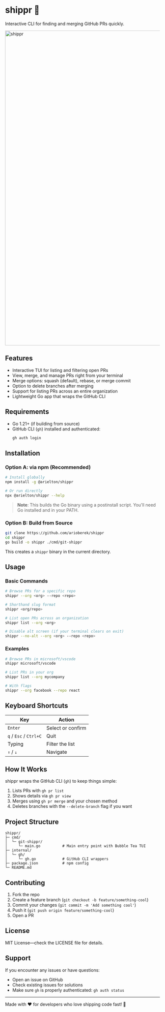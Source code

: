 # shippr 🚢

Interactive CLI for finding and merging GitHub PRs quickly.

<img width="1024" height="1024" alt="shippr" src="https://github.com/user-attachments/assets/88ae292a-b06f-41ce-9741-de991650ef1d" />

## Features

- Interactive TUI for listing and filtering open PRs
- View, merge, and manage PRs right from your terminal
- Merge options: squash (default), rebase, or merge commit
- Option to delete branches after merging
- Support for listing PRs across an entire organization
- Lightweight Go app that wraps the GitHub CLI

## Requirements

- Go 1.21+ (if building from source)
- GitHub CLI (`gh`) installed and authenticated:
  ```bash
  gh auth login
  ```

## Installation

### Option A: via npm (Recommended)

```bash
# Install globally
npm install -g @arielton/shippr

# Or run directly
npx @arielton/shippr --help
```

> **Note**: This builds the Go binary using a postinstall script. You'll need Go installed and in your PATH.

### Option B: Build from Source

```bash
git clone https://github.com/arioberek/shippr
cd shippr
go build -o shippr ./cmd/git-shippr
```

This creates a `shippr` binary in the current directory.

## Usage

### Basic Commands

```bash
# Browse PRs for a specific repo
shippr --org <org> --repo <repo>

# Shorthand slug format
shippr <org/repo>

# List open PRs across an organization
shippr list --org <org>

# Disable alt screen (if your terminal clears on exit)
shippr --no-alt --org <org> --repo <repo>
```

### Examples

```bash
# Browse PRs in microsoft/vscode
shippr microsoft/vscode

# List PRs in your org
shippr list --org mycompany

# With flags
shippr --org facebook --repo react
```

## Keyboard Shortcuts

| Key | Action |
|-----|--------|
| `Enter` | Select or confirm |
| `q` / `Esc` / `Ctrl+C` | Quit |
| Typing | Filter the list |
| `↑` / `↓` | Navigate |

## How It Works

shippr wraps the GitHub CLI (`gh`) to keep things simple:

1. Lists PRs with `gh pr list`
2. Shows details via `gh pr view`
3. Merges using `gh pr merge` and your chosen method
4. Deletes branches with the `--delete-branch` flag if you want

## Project Structure

```text
shippr/
├─ cmd/
│  └─ git-shippr/
│     └─ main.go          # Main entry point with Bubble Tea TUI
├─ internal/
│  └─ gh/
│     └─ gh.go            # GitHub CLI wrappers
├─ package.json           # npm config
└─ README.md
```

## Contributing

1. Fork the repo
2. Create a feature branch (`git checkout -b feature/something-cool`)
3. Commit your changes (`git commit -m 'Add something cool'`)
4. Push it (`git push origin feature/something-cool`)
5. Open a PR

## License

MIT License—check the LICENSE file for details.


## Support

If you encounter any issues or have questions:
- Open an issue on GitHub
- Check existing issues for solutions
- Make sure `gh` is properly authenticated: `gh auth status`

---

Made with ❤️ for developers who love shipping code fast! 🚀
